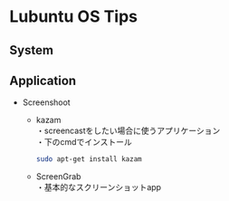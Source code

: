 # Lubuntu OS Tips
## System
## Application
- Screenshoot
  - kazam  
  ・screencastをしたい場合に使うアプリケーション  
  ・下のcmdでインストール
    ```bash
    sudo apt-get install kazam
    ```

  - ScreenGrab  
  ・基本的なスクリーンショットapp
